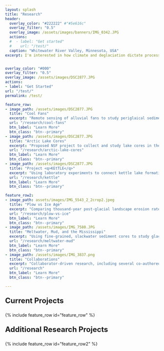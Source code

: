 ```yaml
---
layout: splash
title: "Research"
header:
  overlay_color: "#222222" #"#5e616c"
  overlay_filter: "0.5"
  overlay_image: /assets/images/banners/IMG_0342.JPG
  actions:
  #  - label: "Get started"
  #    url: "/test/"
  caption: "Whitewater River Valley, Minnesota, USA"
excerpt: I'm interested in how climate and deglaciation dictate process and morphology of landscapes across timescales, from thousand-year deglacial climate change to modern, anthropogenic shifts. <br><br> Please feel free to click through the links below to learn more about my research projects.


overlay_color: "#000"
overlay_filter: "0.5"
overlay_image: /assets/images/DSC2877.JPG
actions:
- label: "Get Started"
url: "/test/"
permalink: /test/

feature_row:
- image_path: /assets/images/DSC2877.JPG
  title: "Cool Fans"
  excerpt: "Remote sensing of alluvial fans to study periglaical sediment transport in the Richardson and Mackenzie Mountains, Canada"
  url: "/research/cool-fans"
  btn_label: "Learn More"
  btn_class: "btn--primary"
- image_path: /assets/images/DSC2877.JPG
  title: "Arctic Lake Cores"
  excerpt: "Proposed NSF project to collect and study lake cores in the Richardson mountains, NWT, Canada to understand the relationship between climate and sedimentation rates."
  url: "/research/arctic-lake-cores"
  btn_label: "Learn More"
  btn_class: "btn--primary"
- image_path: /assets/images/DSC2877.JPG
  title: "Project <q>KEtTLE</q>" 
  excerpt: "Using laboratory experiments to connect kettle lake formation mechanisms with landscape roughness and proglacial hydrology.<br>**(Undergraduate Student-Led Project)**"
  url: "/research/kettle"
  btn_label: "Learn More"
  btn_class: "btn--primary"

feature_row2:
- image_path: assets/images/IMG_5543_2_2crop2.jpeg
  title: "Plow vs Ice Age"
  excerpt: "Comparing thousand-year post-glacial landscape erosion rates to decadal post-Euro-American erosion rates in the upper Mississippi River Valley. <br> **(Project recently featured on Science.org)**"
  url: "/research/plow-vs-ice"
  btn_label: "Learn More"
  btn_class: "btn--primary"
- image_path: /assets/images/IMG_7580.JPG
  title: "Meltwater, Mud, and the Mississippi"
  excerpt: "Using fine-grained, slackwater sediment cores to study glacial drainage reorganization during ice retreat."
  url: "/research/meltwater-mud"
  btn_label: "Learn More"
  btn_class: "btn--primary"
- image_path: /assets/images/IMG_3837.png
  title: "Collaborations"
  excerpt: "Collaborator-driven research, including several co-authored publications focused on the Southern Patagonian Ice Field."
  url: "/research"
  btn_label: "Learn More"
  btn_class: "btn--primary"

---
```

<p style="font-size: 1.5rem; font-weight: bold">Current Projects</p>
{% include feature_row id="feature_row" %}

<!-- Other content -->



<p style="font-size: 1.5rem; font-weight: bold">Additional Research Projects</p>

{% include feature_row id="feature_row2" %}
